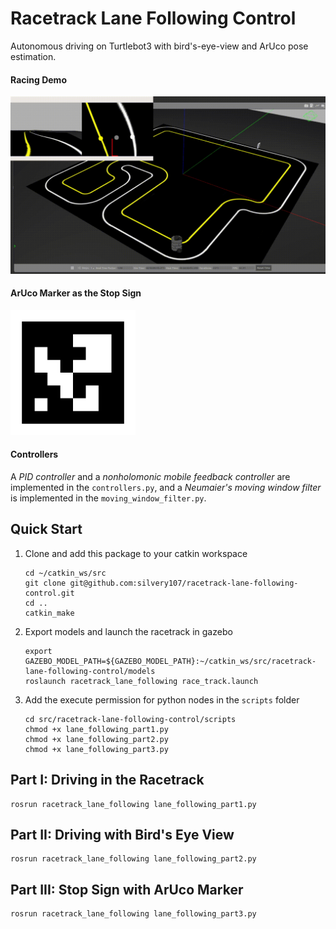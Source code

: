 # Racetrack Lane Following Control
Autonomous driving on Turtlebot3 with bird's-eye-view and ArUco pose estimation.

#### Racing Demo

<img src="images/demo.gif" width="700">


#### ArUco Marker as the Stop Sign

<img src="images/traffic_parking.png" width="200">

#### Controllers

A *PID controller* and a *nonholomonic mobile feedback controller* are implemented in the `controllers.py`, and a *Neumaier's moving window filter* is implemented in the `moving_window_filter.py`. 

## Quick Start

1. Clone and add this package to your catkin workspace
    ```
    cd ~/catkin_ws/src
    git clone git@github.com:silvery107/racetrack-lane-following-control.git
    cd ..
    catkin_make
    ```

2. Export models and launch the racetrack in gazebo
    ```   
    export GAZEBO_MODEL_PATH=${GAZEBO_MODEL_PATH}:~/catkin_ws/src/racetrack-lane-following-control/models
    roslaunch racetrack_lane_following race_track.launch
    ```

3. Add the execute permission for python nodes in the `scripts` folder

    ```
    cd src/racetrack-lane-following-control/scripts
    chmod +x lane_following_part1.py
    chmod +x lane_following_part2.py
    chmod +x lane_following_part3.py
    ```

## Part I: Driving in the Racetrack

```
rosrun racetrack_lane_following lane_following_part1.py
```

## Part II: Driving with Bird's Eye View

```
rosrun racetrack_lane_following lane_following_part2.py
```

## Part III: Stop Sign with ArUco Marker

```
rosrun racetrack_lane_following lane_following_part3.py
```

